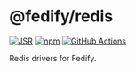 <!-- deno-fmt-ignore-file -->

@fedify/redis
=============

[![JSR][JSR badge]][JSR]
[![npm][npm badge]][npm]
[![GitHub Actions][GitHub Actions badge]][GitHub Actions]

Redis drivers for Fedify.

[JSR]: https://jsr.io/@fedify/redis
[JSR badge]: https://jsr.io/badges/@fedify/redis
[npm]: https://www.npmjs.com/package/@fedify/redis
[npm badge]: https://img.shields.io/npm/v/@fedify/redis?logo=npm
[GitHub Actions]: https://github.com/dahlia/fedify-redis/actions/workflows/main.yaml
[GitHub Actions badge]: https://github.com/dahlia/fedify-redis/actions/workflows/main.yaml/badge.svg
